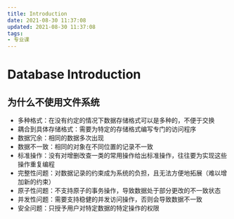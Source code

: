 ```yaml
---
title: Introduction
date: 2021-08-30 11:37:08
updated: 2021-08-30 11:37:08
tags:
- 专业课
---
```

# Database Introduction
## 为什么不使用文件系统
- 多种格式：在没有约定的情况下数据存储格式可以是多种的，不便于交换
- 耦合到具体存储格式：需要为特定的存储格式编写专门的访问程序
- 数据冗余：相同的数据多次出现
- 数据不一致：相同的对象在不同位置的记录不一致
- 标准操作：没有对增删改查一类的常用操作给出标准操作，往往要为实现这些操作重复编程
- 完整性问题：对数据记录的约束成为系统的负担，且无法方便地拓展（难以增加新的约束）
- 原子性问题：不支持原子的事务操作，导致数据处于部分更改的不一致状态
- 并发性问题：需要支持稳健的并发访问操作，否则会导致数据不一致
- 安全问题：只授予用户对特定数据的特定操作的权限
